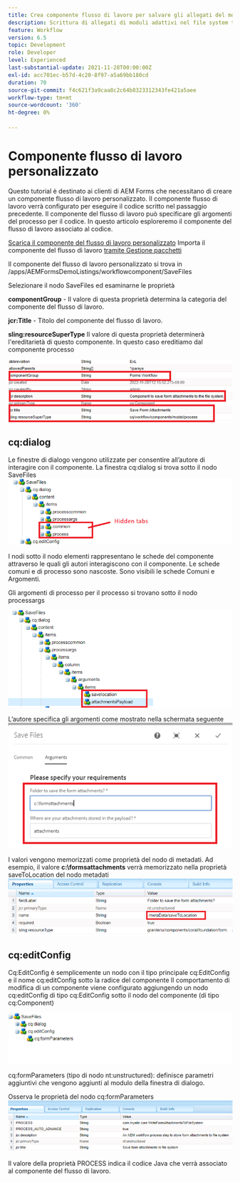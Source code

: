 ```yaml
---
title: Crea componente flusso di lavoro per salvare gli allegati del modulo nel file system
description: Scrittura di allegati di moduli adattivi nel file system tramite un componente flusso di lavoro personalizzato
feature: Workflow
version: 6.5
topic: Development
role: Developer
level: Experienced
last-substantial-update: 2021-11-28T00:00:00Z
exl-id: acc701ec-b57d-4c20-8f97-a5a69bb180cd
duration: 70
source-git-commit: f4c621f3a9caa8c2c64b8323312343fe421a5aee
workflow-type: tm+mt
source-wordcount: '360'
ht-degree: 0%

---
```


# Componente flusso di lavoro personalizzato

Questo tutorial è destinato ai clienti di AEM Forms che necessitano di creare un componente flusso di lavoro personalizzato. Il componente flusso di lavoro verrà configurato per eseguire il codice scritto nel passaggio precedente. Il componente del flusso di lavoro può specificare gli argomenti del processo per il codice. In questo articolo esploreremo il componente del flusso di lavoro associato al codice.


[Scarica il componente del flusso di lavoro personalizzato](assets/saveFiles.zip)
Importa il componente del flusso di lavoro [tramite Gestione pacchetti](http://localhost:4502/crx/packmgr/index.jsp)

Il componente del flusso di lavoro personalizzato si trova in /apps/AEMFormsDemoListings/workflowcomponent/SaveFiles

Selezionare il nodo SaveFiles ed esaminarne le proprietà

**componentGroup** - Il valore di questa proprietà determina la categoria del componente del flusso di lavoro.

**jcr:Title** - Titolo del componente del flusso di lavoro.

**sling:resourceSuperType** Il valore di questa proprietà determinerà l&#39;ereditarietà di questo componente. In questo caso ereditiamo dal componente processo


![proprietà-componente](assets/component-properties1.png)

## cq:dialog

Le finestre di dialogo vengono utilizzate per consentire all’autore di interagire con il componente. La finestra cq:dialog si trova sotto il nodo SaveFiles
![cq-dialog](assets/cq-dialog.png)

I nodi sotto il nodo elementi rappresentano le schede del componente attraverso le quali gli autori interagiscono con il componente. Le schede comuni e di processo sono nascoste. Sono visibili le schede Comuni e Argomenti.

Gli argomenti di processo per il processo si trovano sotto il nodo processargs

![process-args](assets/process-arguments.png)

L’autore specifica gli argomenti come mostrato nella schermata seguente
![componente-flusso di lavoro](assets/custom-workflow-component.png)

I valori vengono memorizzati come proprietà del nodo di metadati. Ad esempio, il valore **c:\formsattachments** verrà memorizzato nella proprietà saveToLocation del nodo metadati
![salva-posizione](assets/save-to-location.png)

## cq:editConfig

Cq:EditConfig è semplicemente un nodo con il tipo principale cq:EditConfig e il nome cq:editConfig sotto la radice del componente
Il comportamento di modifica di un componente viene configurato aggiungendo un nodo cq:editConfig di tipo cq:EditConfig sotto il nodo del componente (di tipo cq:Component)

![edit-config](assets/cq-edit-config.png)

cq:formParameters (tipo di nodo nt:unstructured): definisce parametri aggiuntivi che vengono aggiunti al modulo della finestra di dialogo.


Osserva le proprietà del nodo cq:formParameters
![da-parametri-proprietà](assets/form-parameters-properties.png)

Il valore della proprietà PROCESS indica il codice Java che verrà associato al componente del flusso di lavoro.
